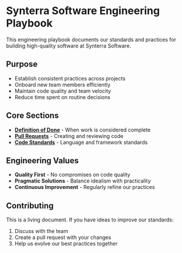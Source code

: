 # Synterra Software Engineering Playbook

This engineering playbook documents our standards and practices for building high-quality software at Synterra Software.

## Purpose

- Establish consistent practices across projects
- Onboard new team members efficiently
- Maintain code quality and team velocity
- Reduce time spent on routine decisions

## Core Sections

- [**Definition of Done**](/definition-of-done/) - When work is considered complete
- [**Pull Requests**](/pull-requests/) - Creating and reviewing code
- [**Code Standards**](/code-standards/typescript/) - Language and framework standards

## Engineering Values

- **Quality First** - No compromises on code quality
- **Pragmatic Solutions** - Balance idealism with practicality
- **Continuous Improvement** - Regularly refine our practices

## Contributing

This is a living document. If you have ideas to improve our standards:

1. Discuss with the team
2. Create a pull request with your changes
3. Help us evolve our best practices together